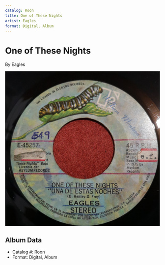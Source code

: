 ```yaml
---
catalog: Roon
title: One of These Nights
artist: Eagles
format: Digital, Album
---
```


# One of These Nights

By Eagles

![](../../assets/albumcovers/Eagles-One_of_These_Nights.png)

## Album Data

- Catalog #: Roon
- Format: Digital, Album

